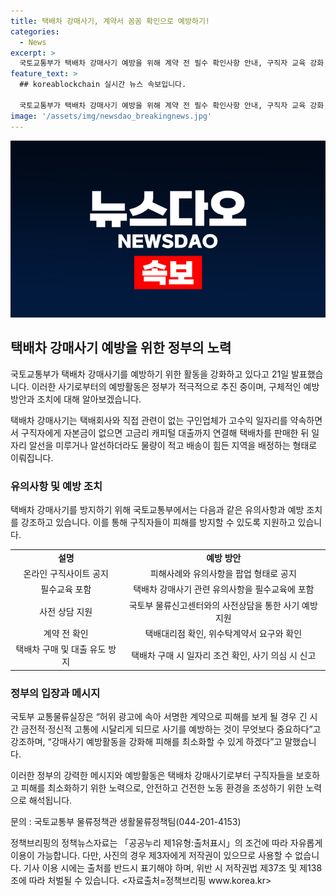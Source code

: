 ```yaml
---
title: 택배차 강매사기, 계약서 꼼꼼 확인으로 예방하기!
categories:
  - News
excerpt: >
  국토교통부가 택배차 강매사기 예방을 위해 계약 전 필수 확인사항 안내, 구직자 교육 강화, 물류신고센터 상담 등을 강화한다고 밝혔다. 구직자들은 온라인 구직사이트 주의하고, 필수교육에 택배차 강매사기 관련 유의사항 포함될 예정. 계약 전 물류신고센터와 상담을 통해 사기 예방 가능하며, 택배대리점 여부 확인 때 상담 받을 수 있음. 또한, 계약서 확인과 택배차 구매, 대출 유도 여부를 주의해야 함. 국토부 교통물류실장은 사기를 예방하는 것이 중요하다 강조. (자료출처=정책브리핑 www.korea.kr)
feature_text: >
  ## koreablockchain 실시간 뉴스 속보입니다.

  국토교통부가 택배차 강매사기 예방을 위해 계약 전 필수 확인사항 안내, 구직자 교육 강화, 물류신고센터 상담 등을 강화한다고 밝혔다. 구직자들은 온라인 구직사이트 주의하고, 필수교육에 택배차 강매사기 관련 유의사항 포함될 예정. 계약 전 물류신고센터와 상담을 통해 사기 예방 가능하며, 택배대리점 여부 확인 때 상담 받을 수 있음. 또한, 계약서 확인과 택배차 구매, 대출 유도 여부를 주의해야 함. 국토부 교통물류실장은 사기를 예방하는 것이 중요하다 강조. (자료출처=정책브리핑 www.korea.kr)
image: '/assets/img/newsdao_breakingnews.jpg'
---
```


<p><img src="/assets/img/newsdao_breakingnews.jpg" alt="koreablockchain 속보" /></p>

<h2 data-ke-size="size26">택배차 강매사기 예방을 위한 정부의 노력</h2>

<p>국토교통부가 택배차 강매사기를 예방하기 위한 활동을 강화하고 있다고 21일 발표했습니다. 이러한 사기로부터의 예방활동은 정부가 적극적으로 추진 중이며, 구체적인 예방 방안과 조치에 대해 알아보겠습니다.</p>

<p data-ke-size="size16">택배차 강매사기는 택배회사와 직접 관련이 없는 구인업체가 고수익 일자리를 약속하면서 구직자에게 자본금이 없으면 고금리 캐피털 대출까지 연결해 택배차를 판매한 뒤 일자리 알선을 미루거나 알선하더라도 물량이 적고 배송이 힘든 지역을 배정하는 형태로 이뤄집니다.</p>

<h3 data-ke-size="size24">유의사항 및 예방 조치</h3>

<p data-ke-size="size16">택배차 강매사기를 방지하기 위해 국토교통부에서는 다음과 같은 유의사항과 예방 조치를 강조하고 있습니다. 이를 통해 구직자들이 피해를 방지할 수 있도록 지원하고 있습니다.</p>

<table>
<tbody>
<tr>
<td style="text-align: center; height: 17px;"><b>설명</b></td>
<td style="text-align: center; height: 17px;"><b>예방 방안</b></td>
</tr>
<tr>
<td style="text-align: center; height: 17px;">온라인 구직사이트 공지</td>
<td style="text-align: center; height: 17px;">피해사례와 유의사항을 팝업 형태로 공지</td>
</tr>
<tr>
<td style="text-align: center; height: 17px;">필수교육 포함</td>
<td style="text-align: center; height: 17px;">택배차 강매사기 관련 유의사항을 필수교육에 포함</td>
</tr>
<tr>
<td style="text-align: center; height: 17px;">사전 상담 지원</td>
<td style="text-align: center; height: 17px;">국토부 물류신고센터와의 사전상담을 통한 사기 예방 지원</td>
</tr>
<tr>
<td style="text-align: center; height: 17px;">계약 전 확인</td>
<td style="text-align: center; height: 17px;">택배대리점 확인, 위수탁계약서 요구와 확인</td>
</tr>
<tr>
<td style="text-align: center; height: 17px;">택배차 구매 및 대출 유도 방지</td>
<td style="text-align: center; height: 17px;">택배차 구매 시 일자리 조건 확인, 사기 의심 시 신고</td>
</tr>
</tbody>
</table>

<h3 data-ke-size="size24">정부의 입장과 메시지</h3>

<p data-ke-size="size16">국토부 교통물류실장은 “허위 광고에 속아 서명한 계약으로 피해를 보게 될 경우 긴 시간 금전적·정신적 고통에 시달리게 되므로 사기를 예방하는 것이 무엇보다 중요하다”고 강조하며, “강매사기 예방활동을 강화해 피해를 최소화할 수 있게 하겠다”고 말했습니다.</p>

<p data-ke-size="size16">이러한 정부의 강력한 메시지와 예방활동은 택배차 강매사기로부터 구직자들을 보호하고 피해를 최소화하기 위한 노력으로, 안전하고 건전한 노동 환경을 조성하기 위한 노력으로 해석됩니다.</p>

<p data-ke-size="size16">문의 : 국토교통부 물류정책관 생활물류정책팀(044-201-4153)</p>

<p data-ke-size="size16">정책브리핑의 정책뉴스자료는 「공공누리 제1유형:출처표시」의 조건에 따라 자유롭게 이용이 가능합니다. 다만, 사진의 경우 제3자에게 저작권이 있으므로 사용할 수 없습니다. 기사 이용 시에는 출처를 반드시 표기해야 하며, 위반 시 저작권법 제37조 및 제138조에 따라 처벌될 수 있습니다. <자료출처=정책브리핑 www.korea.kr></p>

